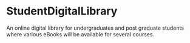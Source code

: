 # StudentDigitalLibrary
An online digital library for undergraduates and post graduate students where various eBooks will be available for several courses.
